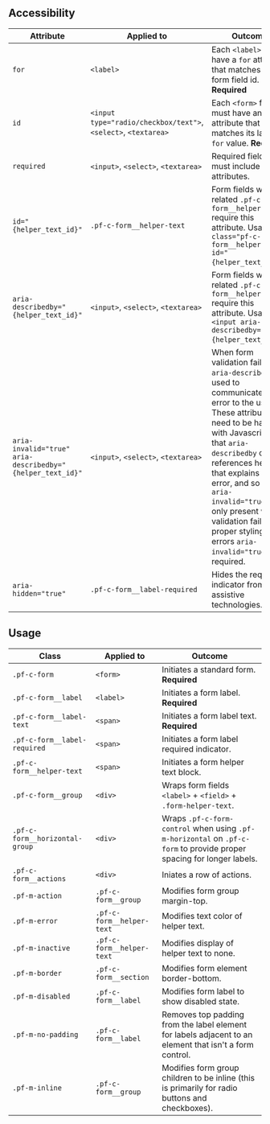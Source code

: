 ## Accessibility

| Attribute | Applied to | Outcome |
| -- | -- | -- |
| `for` | `<label>` |  Each `<label>` must have a `for` attribute that matches its form field id. **Required** |
| `id` | `<input type="radio/checkbox/text">`, `<select>`, `<textarea>` |  Each `<form>` field must have an `id` attribute that matches its label's `for` value. **Required** |
| `required` | `<input>`, `<select>`, `<textarea>` | Required fields must include these attributes. |
| `id="{helper_text_id}"` | `.pf-c-form__helper-text` | Form fields with related `.pf-c-form__helper-text` require this attribute. Usage `<p class="pf-c-form__helper-text" id="{helper_text_id}">`.  |
| `aria-describedby="{helper_text_id}"` | `<input>`, `<select>`, `<textarea>` | Form fields with related `.pf-c-form__helper-text` require this attribute. Usage `<input aria-describedby="{helper_text_id}">`.  |
| `aria-invalid="true" aria-describedby="{helper_text_id}"` | `<input>`, `<select>`, `<textarea>` |  When form validation fails `aria-describedby` is used to communicate the error to the user. These attributes need to be handled with Javascript so that `aria-describedby` only references help text that explains the error, and so that `aria-invalid="true"` is only present when validation fails. For proper styling of errors `aria-invalid="true"` is required. |
| `aria-hidden="true"` | `.pf-c-form__label-required` |  Hides the required indicator from assistive technologies. |


## Usage

| Class | Applied to | Outcome |
| -- | -- | -- |
| `.pf-c-form` | `<form>` |  Initiates a standard form. **Required** |
| `.pf-c-form__label` | `<label>` |  Initiates a form label. **Required** |
| `.pf-c-form__label-text` | `<span>` |  Initiates a form label text. **Required** |
| `.pf-c-form__label-required` | `<span>` |  Initiates a form label required indicator. |
| `.pf-c-form__helper-text` | `<span>` |  Initiates a form helper text block. |
| `.pf-c-form__group` | `<div>` |  Wraps form fields `<label>` + `<field>` + `.form-helper-text`. |
| `.pf-c-form__horizontal-group` | `<div>`| Wraps `.pf-c-form-control` when using `.pf-m-horizontal` on `.pf-c-form` to provide proper spacing for longer labels. |
| `.pf-c-form__actions` | `<div>` | Iniates a row of actions. |
| `.pf-m-action` | `.pf-c-form__group` | Modifies form group margin-top. |
| `.pf-m-error` | `.pf-c-form__helper-text`| Modifies text color of helper text. |
| `.pf-m-inactive` | `.pf-c-form__helper-text`| Modifies display of helper text to none. |
| `.pf-m-border` | `.pf-c-form__section` | Modifies form element border-bottom. |
| `.pf-m-disabled` | `.pf-c-form__label` | Modifies form label to show disabled state. |
| `.pf-m-no-padding` | `.pf-c-form__label` | Removes top padding from the label element for labels adjacent to an element that isn't a form control. |
| `.pf-m-inline` | `.pf-c-form__group` | Modifies form group children to be inline (this is primarily for radio buttons and checkboxes). |
